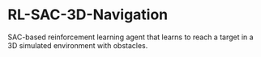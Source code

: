 # RL-SAC-3D-Navigation
SAC-based reinforcement learning agent that learns to reach a target in a 3D simulated environment with obstacles.
